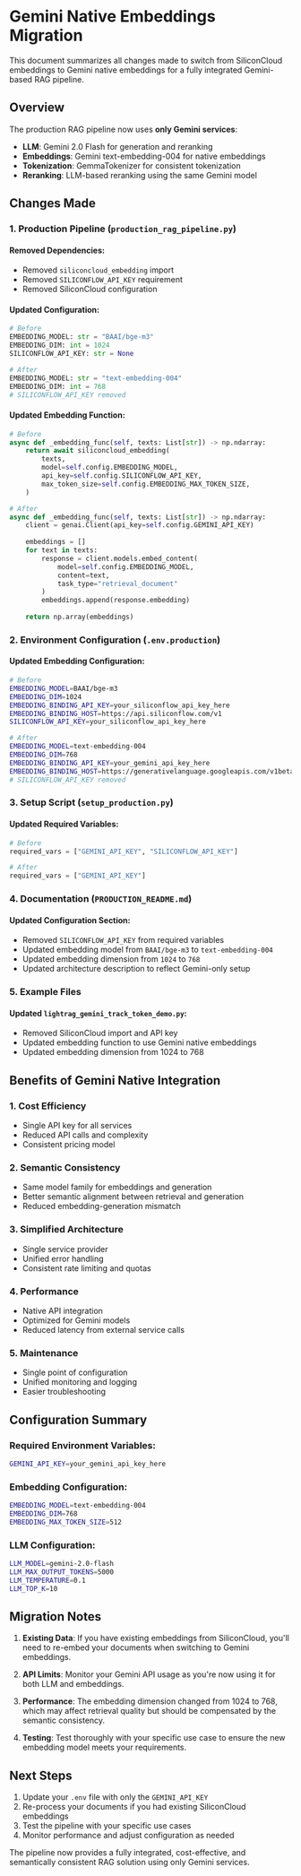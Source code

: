 # Gemini Native Embeddings Migration

This document summarizes all changes made to switch from SiliconCloud embeddings to Gemini native embeddings for a fully integrated Gemini-based RAG pipeline.

## Overview

The production RAG pipeline now uses **only Gemini services**:
- **LLM**: Gemini 2.0 Flash for generation and reranking
- **Embeddings**: Gemini text-embedding-004 for native embeddings
- **Tokenization**: GemmaTokenizer for consistent tokenization
- **Reranking**: LLM-based reranking using the same Gemini model

## Changes Made

### 1. Production Pipeline (`production_rag_pipeline.py`)

#### Removed Dependencies:
- Removed `siliconcloud_embedding` import
- Removed `SILICONFLOW_API_KEY` requirement
- Removed SiliconCloud configuration

#### Updated Configuration:
```python
# Before
EMBEDDING_MODEL: str = "BAAI/bge-m3"
EMBEDDING_DIM: int = 1024
SILICONFLOW_API_KEY: str = None

# After  
EMBEDDING_MODEL: str = "text-embedding-004"
EMBEDDING_DIM: int = 768
# SILICONFLOW_API_KEY removed
```

#### Updated Embedding Function:
```python
# Before
async def _embedding_func(self, texts: List[str]) -> np.ndarray:
    return await siliconcloud_embedding(
        texts,
        model=self.config.EMBEDDING_MODEL,
        api_key=self.config.SILICONFLOW_API_KEY,
        max_token_size=self.config.EMBEDDING_MAX_TOKEN_SIZE,
    )

# After
async def _embedding_func(self, texts: List[str]) -> np.ndarray:
    client = genai.Client(api_key=self.config.GEMINI_API_KEY)
    
    embeddings = []
    for text in texts:
        response = client.models.embed_content(
            model=self.config.EMBEDDING_MODEL,
            content=text,
            task_type="retrieval_document"
        )
        embeddings.append(response.embedding)
    
    return np.array(embeddings)
```

### 2. Environment Configuration (`.env.production`)

#### Updated Embedding Configuration:
```bash
# Before
EMBEDDING_MODEL=BAAI/bge-m3
EMBEDDING_DIM=1024
EMBEDDING_BINDING_API_KEY=your_siliconflow_api_key_here
EMBEDDING_BINDING_HOST=https://api.siliconflow.com/v1
SILICONFLOW_API_KEY=your_siliconflow_api_key_here

# After
EMBEDDING_MODEL=text-embedding-004
EMBEDDING_DIM=768
EMBEDDING_BINDING_API_KEY=your_gemini_api_key_here
EMBEDDING_BINDING_HOST=https://generativelanguage.googleapis.com/v1beta
# SILICONFLOW_API_KEY removed
```

### 3. Setup Script (`setup_production.py`)

#### Updated Required Variables:
```python
# Before
required_vars = ["GEMINI_API_KEY", "SILICONFLOW_API_KEY"]

# After
required_vars = ["GEMINI_API_KEY"]
```

### 4. Documentation (`PRODUCTION_README.md`)

#### Updated Configuration Section:
- Removed `SILICONFLOW_API_KEY` from required variables
- Updated embedding model from `BAAI/bge-m3` to `text-embedding-004`
- Updated embedding dimension from `1024` to `768`
- Updated architecture description to reflect Gemini-only setup

### 5. Example Files

#### Updated `lightrag_gemini_track_token_demo.py`:
- Removed SiliconCloud import and API key
- Updated embedding function to use Gemini native embeddings
- Updated embedding dimension from 1024 to 768

## Benefits of Gemini Native Integration

### 1. **Cost Efficiency**
- Single API key for all services
- Reduced API calls and complexity
- Consistent pricing model

### 2. **Semantic Consistency**
- Same model family for embeddings and generation
- Better semantic alignment between retrieval and generation
- Reduced embedding-generation mismatch

### 3. **Simplified Architecture**
- Single service provider
- Unified error handling
- Consistent rate limiting and quotas

### 4. **Performance**
- Native API integration
- Optimized for Gemini models
- Reduced latency from external service calls

### 5. **Maintenance**
- Single point of configuration
- Unified monitoring and logging
- Easier troubleshooting

## Configuration Summary

### Required Environment Variables:
```bash
GEMINI_API_KEY=your_gemini_api_key_here
```

### Embedding Configuration:
```bash
EMBEDDING_MODEL=text-embedding-004
EMBEDDING_DIM=768
EMBEDDING_MAX_TOKEN_SIZE=512
```

### LLM Configuration:
```bash
LLM_MODEL=gemini-2.0-flash
LLM_MAX_OUTPUT_TOKENS=5000
LLM_TEMPERATURE=0.1
LLM_TOP_K=10
```

## Migration Notes

1. **Existing Data**: If you have existing embeddings from SiliconCloud, you'll need to re-embed your documents when switching to Gemini embeddings.

2. **API Limits**: Monitor your Gemini API usage as you're now using it for both LLM and embeddings.

3. **Performance**: The embedding dimension changed from 1024 to 768, which may affect retrieval quality but should be compensated by the semantic consistency.

4. **Testing**: Test thoroughly with your specific use case to ensure the new embedding model meets your requirements.

## Next Steps

1. Update your `.env` file with only the `GEMINI_API_KEY`
2. Re-process your documents if you had existing SiliconCloud embeddings
3. Test the pipeline with your specific use cases
4. Monitor performance and adjust configuration as needed

The pipeline now provides a fully integrated, cost-effective, and semantically consistent RAG solution using only Gemini services. 